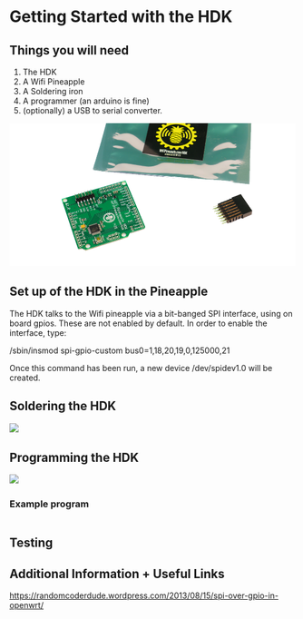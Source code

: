 # Getting Started with the HDK

## Things you will need

1) The HDK
2) A Wifi Pineapple
3) A Soldering iron
4) A programmer (an arduino is fine)
5) (optionally) a USB to serial converter.

![](imgs/hdk1.png)

## Set up of the HDK in the Pineapple

The HDK talks to the Wifi pineapple via a bit-banged SPI interface, using on board gpios. These are not enabled by default. In order to enable the interface, type:

/sbin/insmod spi-gpio-custom bus0=1,18,20,19,0,125000,21

Once this command has been run, a new device /dev/spidev1.0 will be created. 

## Soldering the HDK

![](imgs/hdk2.png)

## Programming the HDK

![](imgs/hdk3.png)

### Example program 

```C

```

## Testing



## Additional Information + Useful Links

https://randomcoderdude.wordpress.com/2013/08/15/spi-over-gpio-in-openwrt/
